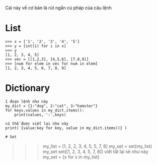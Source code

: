 Cái này về cơ bản là rút ngắn cú pháp của câu lệnh
# List
```
>>> x = ['1', '2', '3', '4', '5']
>>> y = [int(i) for i in x]
>>> y
[1, 2, 3, 4, 5]
>>> vec = [[1,2,3], [4,5,6], [7,8,9]]
>>> [num for elem in vec for num in elem]
[1, 2, 3, 4, 5, 6, 7, 8, 9]
```

# Dictionary
```
1 đoạn lệnh như này
my_dict = {1:"dog", 2:"cat", 3:"hamster"}
for keys,values in my_dict.items():
	print(values, ':',keys)

có thể được viết lại như này
print( {value:key for key, value in my_dict.items()} )

# Set 
```
>>> my_list = [1, 2, 2, 3, 4, 5, 5, 7, 8]
>>> my_set = set(my_list)
>>> my_set
set([1, 2, 3, 4, 5, 7, 8])
viết tắt lại sẽ như này
my_set = {x for x in my_list}
```
